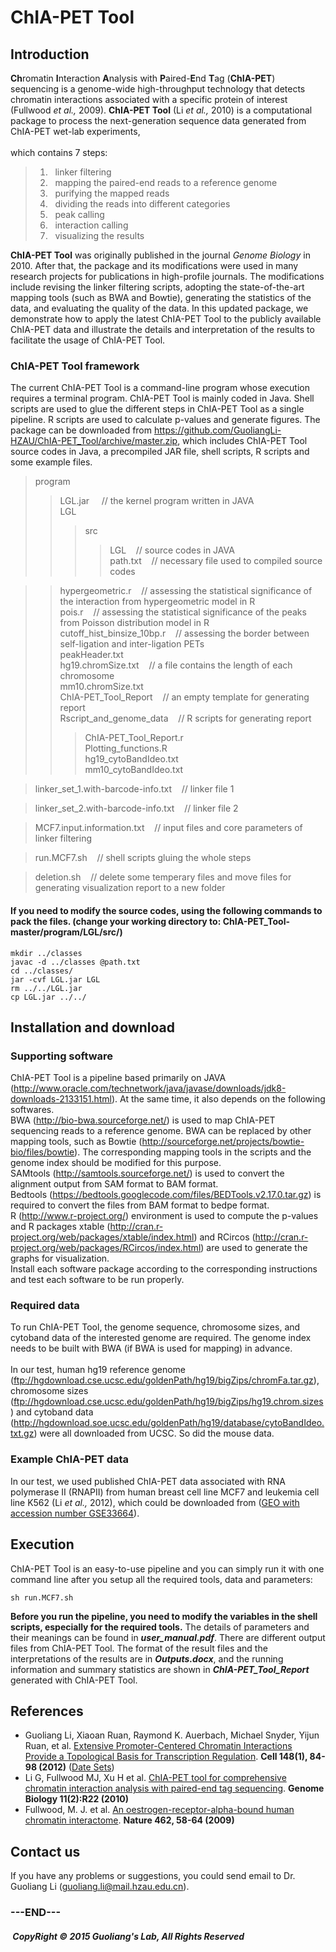 # ChIA-PET Tool

## Introduction
**Ch**romatin **I**nteraction **A**nalysis with **P**aired-**E**nd **T**ag (**ChIA-PET**) sequencing is a genome-wide high-throughput technology that detects chromatin interactions associated with a specific protein of interest (Fullwood *et al.,* 2009). **ChIA-PET Tool** (Li *et al.,* 2010) is a computational package to process the next-generation sequence data generated from ChIA-PET wet-lab experiments, 
<br /><br />
which contains 7 steps: 
> 1) &nbsp; linker filtering<br />
> 2) &nbsp; mapping the paired-end reads to a reference genome<br />
> 3) &nbsp; purifying the mapped reads<br />
> 4) &nbsp; dividing the reads into different categories<br />
> 5) &nbsp; peak calling<br />
> 6) &nbsp; interaction calling<br />
> 7) &nbsp; visualizing the results<br />

**ChIA-PET Tool** was originally published in the journal *Genome Biology* in 2010. After that, the package and its modifications were used in many research projects for publications in high-profile journals. The modifications include revising the linker filtering scripts, adopting the state-of-the-art mapping tools (such as BWA and Bowtie), generating the statistics of the data, and evaluating the quality of the data. In this updated package, we demonstrate how to apply the latest ChIA-PET Tool to the publicly available ChIA-PET data and illustrate the details and interpretation of the results to facilitate the usage of ChIA-PET Tool.
<br />
### ChIA-PET Tool framework

The current ChIA-PET Tool is a command-line program whose execution requires a terminal program. ChIA-PET Tool is mainly coded in Java. Shell scripts are used to glue the different steps in ChIA-PET Tool as a single pipeline. R scripts are used to calculate p-values and generate figures. The package can be downloaded from https://github.com/GuoliangLi-HZAU/ChIA-PET_Tool/archive/master.zip, which includes ChIA-PET Tool source codes in Java, a precompiled JAR file, shell scripts, R scripts and some example files.

> program
>> LGL.jar	&nbsp;&nbsp;&nbsp; // the kernel program written in JAVA<br />
>> LGL  
>>> src	
>>>> LGL	&nbsp;&nbsp;&nbsp;// source codes in JAVA<br />
>>>> path.txt	&nbsp;&nbsp;&nbsp;// necessary file used to compiled source codes<br />

>> hypergeometric.r	&nbsp;&nbsp;&nbsp;// assessing the statistical significance of the interaction from hypergeometric model in R<br />
>> pois.r		&nbsp;&nbsp;&nbsp;// assessing the statistical significance of the peaks from Poisson distribution model in R<br />
>> cutoff_hist_binsize_10bp.r   &nbsp;&nbsp;&nbsp;// assessing the border between self-ligation and inter-ligation PETs <br />
>> peakHeader.txt <br />
>> hg19.chromSize.txt  	&nbsp;&nbsp;&nbsp;// a file contains the length of each chromosome<br />
>> mm10.chromSize.txt <br />
>> ChIA-PET_Tool_Report  	&nbsp;&nbsp;&nbsp;// an empty template for generating report<br />
>> Rscript_and_genome_data  	&nbsp;&nbsp;&nbsp;// R scripts for generating report<br />
>>> ChIA-PET_Tool_Report.r<br />
>>> Plotting_functions.R<br />
>>> hg19_cytoBandIdeo.txt<br />
>>> mm10_cytoBandIdeo.txt


> linker_set_1.with-barcode-info.txt	&nbsp;&nbsp;&nbsp;// linker file 1

> linker_set_2.with-barcode-info.txt  &nbsp;&nbsp;&nbsp;// linker file 2

> MCF7.input.information.txt	&nbsp;&nbsp;&nbsp;// input files and core parameters of linker filtering

> run.MCF7.sh	&nbsp;&nbsp;&nbsp;// shell scripts gluing the whole steps

> deletion.sh   &nbsp;&nbsp;&nbsp;// delete some temperary files and move files for generating visualization report to a new folder

#### If you need to modify the source codes, using the following commands to pack the files. (change your working directory to: ChIA-PET_Tool-master/program/LGL/src/)
```shell
mkdir ../classes
javac -d ../classes @path.txt
cd ../classes/
jar -cvf LGL.jar LGL
rm ../../LGL.jar 
cp LGL.jar ../../
```
## Installation and download

### Supporting software
ChIA-PET Tool is a pipeline based primarily on JAVA (http://www.oracle.com/technetwork/java/javase/downloads/jdk8-downloads-2133151.html). At the same time, it also depends on the following softwares. <br />
BWA (http://bio-bwa.sourceforge.net/) is used to map ChIA-PET sequencing reads to a reference genome. BWA can be replaced by other mapping tools, such as Bowtie (http://sourceforge.net/projects/bowtie-bio/files/bowtie). The corresponding mapping tools in the scripts and the genome index should be modified for this purpose. <br /> 
SAMtools (http://samtools.sourceforge.net/) is used to convert the alignment output from SAM format to BAM format. <br />
Bedtools (https://bedtools.googlecode.com/files/BEDTools.v2.17.0.tar.gz) is required to convert the files from BAM format to bedpe format. <br />
R (http://www.r-project.org/) environment is used to compute the p-values and R packages xtable (http://cran.r-project.org/web/packages/xtable/index.html) and RCircos (http://cran.r-project.org/web/packages/RCircos/index.html) are used to generate the graphs for visualization. <br />
Install each software package according to the corresponding instructions and test each software to be run properly.<br />

### Required data
To run ChIA-PET Tool, the genome sequence, chromosome sizes, and cytoband data of the interested genome are required. The genome index needs to be built with BWA (if BWA is used for mapping) in advance.
<br /><br />
In our test, human hg19 reference genome (ftp://hgdownload.cse.ucsc.edu/goldenPath/hg19/bigZips/chromFa.tar.gz), chromosome sizes (ftp://hgdownload.cse.ucsc.edu/goldenPath/hg19/bigZips/hg19.chrom.sizes) and cytoband data (http://hgdownload.soe.ucsc.edu/goldenPath/hg19/database/cytoBandIdeo.txt.gz) were all downloaded from UCSC. So did the mouse data. 

### Example ChIA-PET data
In our test, we used published ChIA-PET data associated with RNA polymerase II (RNAPII) from human breast cell line MCF7 and leukemia cell line K562 (Li *et al.,* 2012), which could be downloaded from ([GEO with accession number GSE33664](http://www.ncbi.nlm.nih.gov/geo/query/acc.cgi?acc=GSE33664)). <br />

## Execution
ChIA-PET Tool is an easy-to-use pipeline and you can simply run it with one command line after you setup all the required tools, data and parameters:<br />
```shell
sh run.MCF7.sh
```
**Before you run the pipeline, you need to modify the variables in the shell scripts, especially for the required tools.** The details of parameters and their meanings can be found in ***user_manual.pdf***. There are different output files from ChIA-PET Tool. The format of the result files and the interpretations of the results are in ***Outputs.docx***, and the running information and summary statistics are shown in ***ChIA-PET_Tool_Report*** generated with ChIA-PET Tool.

## References

* Guoliang Li, Xiaoan Ruan, Raymond K. Auerbach, Michael Snyder, Yijun Ruan, et al. [Extensive Promoter-Centered Chromatin Interactions Provide a Topological Basis for Transcription Regulation](http://www.cell.com/abstract/S0092-8674%2811%2901517-0). **Cell 148(1), 84-98 (2012)** ([Date Sets](http://www.ncbi.nlm.nih.gov/geo/query/acc.cgi?acc=GSE33664))
*  Li G, Fullwood MJ, Xu H et al. [ChIA-PET tool for comprehensive chromatin interaction analysis with paired-end tag sequencing](http://genomebiology.com/2010/11/2/R22). **Genome Biology 11(2):R22 (2010)**
* Fullwood, M. J. et al. [An oestrogen-receptor-alpha-bound human chromatin interactome](http://dx.doi.org/10.1038/nature08497). **Nature 462, 58-64 (2009)**

## Contact us
If you have any problems or suggestions, you could send email to Dr. Guoliang Li (guoliang.li@mail.hzau.edu.cn).
 

### ---END---

##### &nbsp;CopyRight &#169; 2015 Guoliang's Lab, All Rights Reserved





